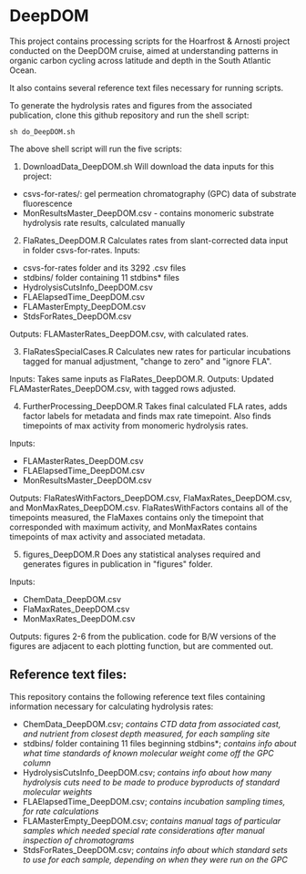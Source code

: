 # DeepDOM

This project contains processing scripts for the Hoarfrost & Arnosti project conducted on the DeepDOM cruise,
aimed at understanding patterns in organic carbon cycling across latitude and depth in the South Atlantic Ocean.

It also contains several reference text files necessary for running scripts.

To generate the hydrolysis rates and figures from the associated publication, clone this github repository and run the shell script:

`sh do_DeepDOM.sh`

The above shell script will run the five scripts:
1. DownloadData_DeepDOM.sh
Will download the data inputs for this project:
* csvs-for-rates/: gel permeation chromatography (GPC) data of substrate fluorescence
* MonResultsMaster_DeepDOM.csv - contains monomeric substrate hydrolysis rate results, calculated manually

2. FlaRates_DeepDOM.R
Calculates rates from slant-corrected data input in folder csvs-for-rates.
Inputs:
* csvs-for-rates folder and its 3292 .csv files
* stdbins/ folder containing 11 stdbins* files
* HydrolysisCutsInfo_DeepDOM.csv
* FLAElapsedTime_DeepDOM.csv
* FLAMasterEmpty_DeepDOM.csv
* StdsForRates_DeepDOM.csv

Outputs: FLAMasterRates_DeepDOM.csv, with calculated rates.   

3. FlaRatesSpecialCases.R
Calculates new rates for particular incubations tagged for manual adjustment,
"change to zero" and "ignore FLA".

Inputs: Takes same inputs as FlaRates_DeepDOM.R.
Outputs: Updated FLAMasterRates_DeepDOM.csv, with tagged rows adjusted.

4. FurtherProcessing_DeepDOM.R
Takes final calculated FLA rates, adds factor labels for metadata and finds max rate
timepoint. Also finds timepoints of max activity from monomeric hydrolysis rates.

Inputs:
* FLAMasterRates_DeepDOM.csv
* FLAElapsedTime_DeepDOM.csv
* MonResultsMaster_DeepDOM.csv

Outputs: FlaRatesWithFactors_DeepDOM.csv, FlaMaxRates_DeepDOM.csv, and MonMaxRates_DeepDOM.csv. FlaRatesWithFactors contains all of the timepoints measured, the FlaMaxes contains only the timepoint that corresponded with maximum activity, and MonMaxRates contains timepoints of max activity and associated metadata.       

5. figures_DeepDOM.R
Does any statistical analyses required and generates figures in publication in "figures" folder.

Inputs:
* ChemData_DeepDOM.csv
* FlaMaxRates_DeepDOM.csv
* MonMaxRates_DeepDOM.csv

Outputs: figures 2-6 from the publication. code for B/W versions of the figures are adjacent to each plotting function, but are commented out.


## Reference text files:

This repository contains the following reference text files containing information necessary for calculating hydrolysis rates:

* ChemData_DeepDOM.csv; *contains CTD data from associated cast, and nutrient from closest depth measured, for each sampling site*
* stdbins/ folder containing 11 files beginning stdbins*; *contains info about what time standards of known molecular weight come off the GPC column*
* HydrolysisCutsInfo_DeepDOM.csv; *contains info about how many hydrolysis cuts need to be made to produce byproducts of standard molecular weights*
* FLAElapsedTime_DeepDOM.csv; *contains incubation sampling times, for rate calculations*
* FLAMasterEmpty_DeepDOM.csv; *contains manual tags of particular samples which needed special rate considerations after manual inspection of chromatograms*
* StdsForRates_DeepDOM.csv; *contains info about which standard sets to use for each sample, depending on when they were run on the GPC*

